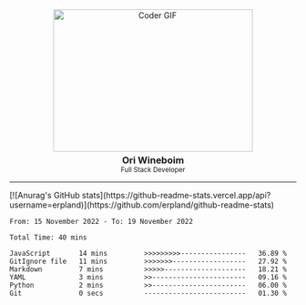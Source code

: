 <div>
      <div align="center">
        <img
          alt="Coder GIF"
          height="250"
          width="350"
          src="https://images.squarespace-cdn.com/content/v1/5769fc401b631bab1addb2ab/1541580611624-TE64QGKRJG8SWAIUS7NS/ke17ZwdGBToddI8pDm48kPoswlzjSVMM-SxOp7CV59BZw-zPPgdn4jUwVcJE1ZvWQUxwkmyExglNqGp0IvTJZamWLI2zvYWH8K3-s_4yszcp2ryTI0HqTOaaUohrI8PI6FXy8c9PWtBlqAVlUS5izpdcIXDZqDYvprRqZ29Pw0o/coding-freak.gif"
        />
        <h3 style="margin:5px 0 0 0;">Ori Wineboim</h3>
        <small>Full Stack Developer</small>
      </div>
      <hr>
      <div>
      </div>
[![Anurag's GitHub stats](https://github-readme-stats.vercel.app/api?username=erpland)](https://github.com/erpland/github-readme-stats)
<!--
**erpland/erpland** is a ✨ _special_ ✨ repository because its `README.md` (this file) appears on your GitHub profile.

Here are some ideas to get you started:

- 🔭 I’m currently working on ...
- 🌱 I’m currently learning ...
- 👯 I’m looking to collaborate on ...
- 🤔 I’m looking for help with ...
- 💬 Ask me about ...
- 📫 How to reach me: ...
- 😄 Pronouns: ...
- ⚡ Fun fact: ...
-->
<figure><embed src="https://wakatime.com/share/@erpland/bac6859b-2a8a-4478-aa68-2879f4337761.svg"></embed></figure>
<!--START_SECTION:waka-->

```text
From: 15 November 2022 - To: 19 November 2022

Total Time: 40 mins

JavaScript       14 mins         >>>>>>>>>----------------   36.89 %
GitIgnore file   11 mins         >>>>>>>------------------   27.92 %
Markdown         7 mins          >>>>>--------------------   18.21 %
YAML             3 mins          >>-----------------------   09.16 %
Python           2 mins          >>-----------------------   06.00 %
Git              0 secs          -------------------------   01.30 %
```

<!--END_SECTION:waka-->
